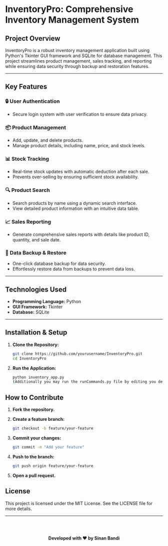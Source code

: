
# **InventoryPro: Comprehensive Inventory Management System**  

## **Project Overview**  
InventoryPro is a robust inventory management application built using Python's Tkinter GUI framework and SQLite for database management. This project streamlines product management, sales tracking, and reporting while ensuring data security through backup and restoration features.  

---

## **Key Features**  

### 🔒 **User Authentication**  
- Secure login system with user verification to ensure data privacy.  

### 📦 **Product Management**  
- Add, update, and delete products.  
- Manage product details, including name, price, and stock levels.  

### 📊 **Stock Tracking**  
- Real-time stock updates with automatic deduction after each sale.  
- Prevents over-selling by ensuring sufficient stock availability.  

### 🔍 **Product Search**  
- Search products by name using a dynamic search interface.  
- View detailed product information with an intuitive data table.  

### 📈 **Sales Reporting**  
- Generate comprehensive sales reports with details like product ID, quantity, and sale date.  

### 💾 **Data Backup & Restore**  
- One-click database backup for data security.  
- Effortlessly restore data from backups to prevent data loss.  

---

## **Technologies Used**  
- **Programming Language:** Python  
- **GUI Framework:** Tkinter  
- **Database:** SQLite  

---

## **Installation & Setup**  

1. **Clone the Repository:**  
   ```bash
   git clone https://github.com/yourusername/InventoryPro.git
   cd InventoryPro

2. **Run the Application:**
    ```bash
    python inventory_app.py
    (Additionally you may run the runCommands.py file by editing you details as well.)

## **How to Contribute**

1. **Fork the repository.**

2. **Create a feature branch:**
   ```bash
   git checkout -b feature/your-feature

3. **Commit your changes:**
   ```bash
   git commit -m "Add your feature"

4. **Push to the branch:**
   ```bash
   git push origin feature/your-feature

5. **Open a pull request.**


## **License**
This project is licensed under the MIT License. See the LICENSE file for more details.

------------------------------------------------------

<br><br>
<p align="center"><strong>Developed with ❤️ by Sinan Bandi</strong></p>
